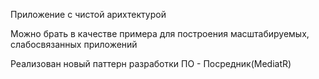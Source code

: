 Приложение с чистой арихтектурой

Можно брать в качестве примера для построения масштабируемых, слабосвязанных приложений

Реализован новый паттерн разработки ПО - Посредник(MediatR)
